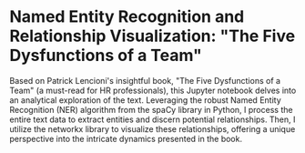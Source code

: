 # Named Entity Recognition and Relationship Visualization: "The Five Dysfunctions of a Team"

Based on Patrick Lencioni's insightful book, "The Five Dysfunctions of a Team" (a must-read for HR professionals), this Jupyter notebook delves into an analytical exploration of the text. Leveraging the robust Named Entity Recognition (NER) algorithm from the spaCy library in Python, I process the entire text data to extract entities and discern potential relationships. Then, I utilize the networkx library to visualize these relationships, offering a unique perspective into the intricate dynamics presented in the book.
